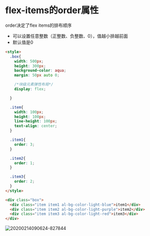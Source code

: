 # flex-items的order属性

order决定了flex items的排布顺序

- 可以设置任意整数（正整数、负整数、0），值越小排越前面
- 默认值是0

```html
<style>
  .box{
    width: 500px;
    height: 300px;
    background-color: aqua;
    margin: 50px auto 0;

    /*块级元素弹性布局*/
    display: flex;

  }

  .item{
    width: 100px;
    height: 100px;
    line-height: 100px;
    text-align: center;
  }

  .item1{
    order: 3;
  }

  .item2{
    order: 1;
  }

  .item3{
    order: 2;
  }
</style>
```

```html
<div class="box">
  <div class="item item1 al-bg-color-light-blue">item1</div>
  <div class="item item2 al-bg-color-light-purple">item2</div>
  <div class="item item3 al-bg-color-light-red">item3</div>
</div>
```

![20200214090624-827844](https://alanlee-image-bed.oss-cn-shenzhen.aliyuncs.com/note_images/20200214090634-408722.png)